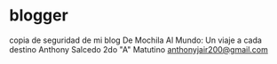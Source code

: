  # blogger
copia de seguridad de mi blog  De Mochila Al Mundo: Un viaje a cada destino
Anthony Salcedo
2do "A" Matutino
anthonyjair200@gmail.com
